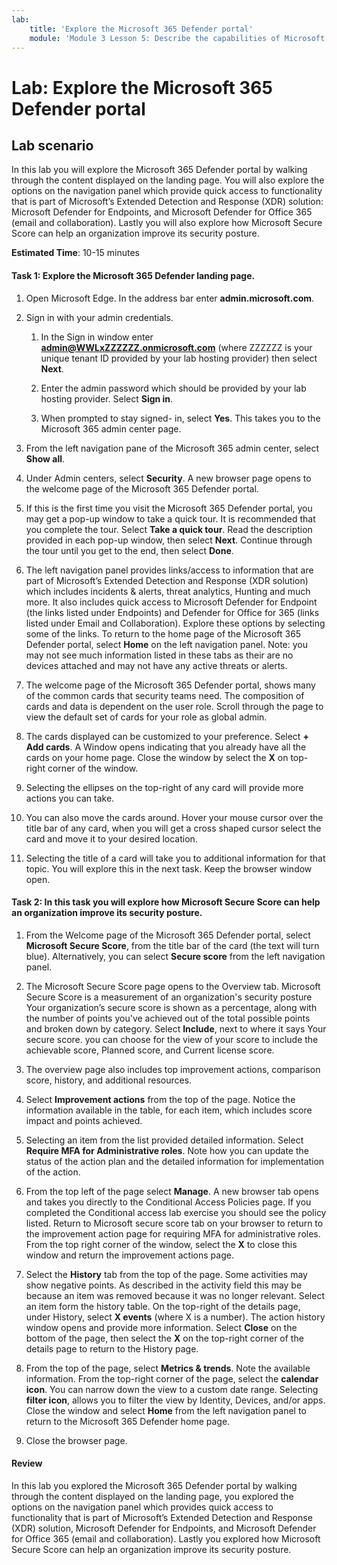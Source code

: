 ```yaml
---
lab:
    title: 'Explore the Microsoft 365 Defender portal'
    module: 'Module 3 Lesson 5: Describe the capabilities of Microsoft security solutions: Describe security management capabilities of Microsoft 365'
---
```



# Lab: Explore the Microsoft 365 Defender portal

## Lab scenario
In this lab you will explore the Microsoft 365 Defender portal by walking through the content displayed on the landing page. You will also explore the options on the navigation panel which provide quick access to functionality that is part of Microsoft’s Extended Detection and Response (XDR) solution: Microsoft Defender for Endpoints, and Microsoft Defender for Office 365 (email and collaboration).  Lastly you will also explore how Microsoft Secure Score can help an organization improve its security posture.


**Estimated Time**: 10-15 minutes

#### Task 1:  Explore the Microsoft 365 Defender landing page.

1. Open Microsoft Edge. In the address bar enter **admin.microsoft.com**.

1. Sign in with your admin credentials.
    1. In the Sign in window enter **admin@WWLxZZZZZZ.onmicrosoft.com** (where ZZZZZZ is your unique tenant ID provided by your lab hosting provider) then select **Next**.
   
    1. Enter the admin password which should be provided by your lab hosting provider. Select **Sign in**.
    1. When prompted to stay signed- in, select **Yes**. This takes you to the Microsoft 365 admin center page.

1. From the left navigation pane of the Microsoft 365 admin center, select **Show all**.

1. Under Admin centers, select **Security**.  A new browser page opens to the welcome page of the Microsoft 365 Defender portal.  

1. If this is the first time you visit the Microsoft 365 Defender portal, you may get a pop-up window to take a quick tour.  It is recommended that you complete the tour.  Select **Take a quick tour**.  Read the description provided in each pop-up window, then select **Next**. Continue through the tour until you get to the end, then select **Done**.

1. The left navigation panel provides links/access to information that are part of Microsoft’s Extended Detection and Response (XDR solution) which includes incidents & alerts, threat analytics, Hunting and much more.  It also includes quick access to Microsoft Defender for Endpoint (the links listed under Endpoints) and Defender for Office for 365 (links listed under Email and Collaboration).  Explore these options by selecting some of the links.   To return to the home page of the Microsoft 365 Defender portal, select **Home** on the left navigation panel.  Note: you may not see much information listed in these tabs as their are no devices attached and may not have any active threats or alerts.

1. The welcome page of the Microsoft 365 Defender portal, shows many of the common cards that security teams need. The composition of cards and data is dependent on the user role. Scroll through the page to view the default set of cards for your role as global admin.

1. The cards displayed can be customized to your preference.  Select **+ Add cards**. A Window opens indicating that you already have all the cards on your home page.  Close the window by select the **X** on top-right corner of the window.

1. Selecting the ellipses on the top-right of any card will provide more actions you can take.  

1. You can also move the cards around. Hover your mouse cursor over the title bar of any card,  when you will get a cross shaped cursor select the card and move it to your desired location.

1. Selecting the title of a card will take you to additional information for that topic. You will explore this in the next task.  Keep the browser window open.

#### Task 2: In this task you will explore how Microsoft Secure Score can help an organization improve its security posture.

1. From the Welcome page of the Microsoft 365 Defender portal, select **Microsoft Secure Score**, from the title bar of the card (the text will turn blue).  Alternatively, you can select **Secure score** from the left navigation panel.

1. The Microsoft Secure Score page opens to the Overview tab.  Microsoft Secure Score is a measurement of an organization's security posture Your organization’s secure score is shown as a percentage, along with the number of points you've achieved out of the total possible points and broken down by category. Select **Include**, next to where it says Your secure score. you can choose for the view of your score to include the achievable score, Planned score, and Current license score.

1. The overview page also includes top improvement actions, comparison score, history, and additional resources.

1. Select **Improvement actions** from the top of the page.  Notice the information available in the table, for each item, which includes score impact and points achieved.  

1. Selecting an item from the list provided detailed information.  Select **Require MFA for Administrative roles**.  Note how you can update the status of the action plan and the detailed information for implementation of the action.

1. From the top left of the page select **Manage**.  A new browser tab opens and takes you directly to the Conditional Access Policies page.  If you completed the Conditional access lab exercise you should see the policy listed.   Return to Microsoft secure score tab on your browser to return to the improvement action page for requiring MFA for administrative roles. From the top right corner of the window, select the **X** to close this window and return the improvement actions page.

1. Select the **History** tab from the top of the page.  Some activities may show negative points.  As described in the activity field this may be because an item was removed because it was no longer relevant.  Select an item form the history table.  On the top-right of the details page, under History, select **X events** (where X is a number).  The action history window opens and provide more information.  Select **Close** on the bottom of the page, then select the **X** on the top-right corner of the details page to return to the History page.

1. From the top of the page, select **Metrics & trends**.  Note the available information.  From the top-right corner of the page, select the **calendar icon**.  You can narrow down the view to a custom date range.  Selecting **filter icon**, allows you to filter the view by Identity, Devices, and/or apps.  Close the window and select **Home** from the left navigation panel to return to the Microsoft 365 Defender home page.

1. Close the browser page.

#### Review
In this lab you explored the Microsoft 365 Defender portal by walking through the content displayed on the landing page, you explored the options on the navigation panel which provides quick access to functionality that is part of Microsoft’s Extended Detection and Response (XDR) solution, Microsoft Defender for Endpoints, and Microsoft Defender for Office 365 (email and collaboration).  Lastly you explored how Microsoft Secure Score can help an organization improve its security posture.
